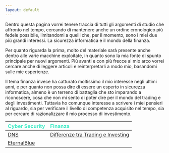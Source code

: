```yaml
---
layout: default
---
```


Dentro questa pagina vorrei tenere traccia di tutti gli argomenti di studio che affronto nel tempo, cercando di mantenere anche un ordine cronologico più fedele possibile, limitandomi a quelli che, per il momento, sono i miei due più grandi interessi. La sicurezza informatica e il mondo della finanza. 

Per quanto riguarda la prima, molto del materiale sarà presente anche dentro alle varie macchine exploitate, in quanto sono la mia fonte di spunto principale per nuovi argomenti. Più avanti e con più frecce al mio arco vorrei cercare anche di leggere articoli e reinterpretarli a modo mio, basandomi sulle mie esperienze. 

Il tema finanza invece ha catturato moltissimo il mio interesse negli ultimi anni, e per quanto non possa dire di essere un esperto in sicurezza informatica, almeno è un terreno di battaglia che sto imparando a riconoscere, cosa che non mi sento di poter dire per il mondo del trading e degli investimenti. Tuttavia ho comunque interesse a scrivere i miei pensieri al riguardo, sia per verificare il livello di competenza acquisito nel tempo, sia per cercare di razionalizzare il mio processo di investimento.


| <span style="color:#46eac7">Cyber Security</span>          | <span style="color:#46eac7">Finanza</span> |
|:-----------------------------------------------------------|:-------------------------------------------|
| <a href="{{ site.cybersec.dns }}">DNS</a>  | <a href="{{ site.finance.trading-investing }}">Differenze tra Trading e Investing</a> |
| <a href="{{ site.cybersec.eternalblue }}">EternalBlue</a>  |   |

